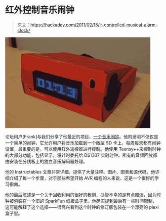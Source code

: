 # 红外控制音乐闹钟

> 原文：<https://hackaday.com/2011/02/15/ir-controlled-musical-alarm-clock/>

![Music-Playing-Alarm-Clock](img/6e19b7272a138f5b9b8991a356be475d.png "Music-Playing-Alarm-Clock")

论坛用户[Frank]与我们分享了他最近的项目，[一个音乐闹钟](http://forums.hackaday.com/viewtopic.php?f=3&t=261&sid=bd071c894cd448a1dcbc5e0cdf87443c)。他的发明不仅仅是一个简单的闹钟，它允许用户将音乐加载到一个微型 SD 卡上，每周每天都有闹钟设置，最重要的是，可以使用红外遥控器进行控制。他使用 Teensy++来控制时钟的大部分功能，包括显示，将计时委托给 DS1307 实时时钟。所有的音频回放都由安装在分线板上的独立音乐解码器处理。

他的 Instructables 文章非常详细，提供了大量注释、图片、图表和源代码。他详细介绍了每一个步骤，对于那些希望开始 AVR 编程的人来说，这是一个很好的学习指南。

他的最后陈述是一个关于回收利用的很好的教训，尽管不幸的是有点黯淡，因为时钟被包装在一个旧的 SparkFun 纸板盒子里。他确实提到最后有一些时间限制，这可能解释了这个选择——很高兴看到这个时钟的修订版包装在一个漂亮的 plexi 盒子里。